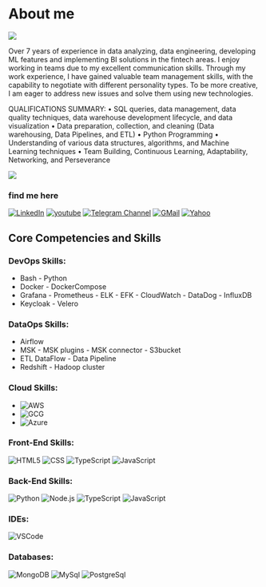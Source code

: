 # About me

![](https://komarev.com/ghpvc/?username=MaryaTorkamani)


Over 7 years of experience in data analyzing, data engineering, developing ML features and implementing BI solutions in the fintech areas. I enjoy working in teams due to my excellent communication skills. Through my work experience, I have gained valuable team management skills, with the capability to negotiate with different personality types. To be more creative, I am eager to address new issues and solve them using new technologies.

QUALIFICATIONS SUMMARY:
• SQL queries, data management, data quality techniques, data warehouse development lifecycle, and data visualization
• Data preparation, collection, and cleaning (Data warehousing, Data Pipelines, and ETL) 
• Python Programming
• Understanding of various data structures, algorithms, and Machine Learning techniques
• Team Building, Continuous Learning, Adaptability, Networking, and Perseverance

<!-- ![Stats](https://github-readme-stats.vercel.app/api?username=MaryaTorkamani&include_all_commits=true&theme=merko) -->
  <img src="https://github-readme-stats.vercel.app/api?username=MaryaTorkamani&show_icons=true&theme=dark"/> 



### find me here

[![LinkedIn](https://img.shields.io/badge/linkedin-%230077B5.svg?style=for-the-badge&logo=linkedin&logoColor=white)](https://www.linkedin.com/in/ahmadali-bagheri)
[![youtube](https://img.shields.io/badge/youtube-f0f0f0?&style=for-the-badge&logo=youtube&logoColor=white&color=ea4335)](https://www.youtube.com/channel/UCve--OvdZ5YROq4BEKyedCw/featured)
[![Telegram Channel](https://img.shields.io/badge/Channel-f0f0f0?&style=for-the-badge&logoColor=white&logo=telegram)](https://t.me/DevOpsHobbies) 
[![GMail](https://img.shields.io/badge/gmail-f0f0f0?&style=for-the-badge&logo=gmail&logoColor=white&color=ea4335)](mailto:MaryaTorkamani2010@gmail.com)
[![Yahoo](https://img.shields.io/badge/yahoo-%230077B5.svg?style=for-the-badge&logo=yahoo&logoColor=white)](mailto:MaryaTorkamani@yahoo.com)


## Core Competencies and Skills

### DevOps Skills:

- Bash - Python
- Docker - DockerCompose
- Grafana - Prometheus - ELK - EFK - CloudWatch - DataDog - InfluxDB
- Keycloak - Velero 

### DataOps Skills:

- Airflow
- MSK - MSK plugins - MSK connector - S3bucket
- ETL DataFlow - Data Pipeline
- Redshift - Hadoop cluster

### Cloud Skills:

- ![AWS](https://img.shields.io/badge/-AWS-000?&logo=amazon&logoColor=yello)
- ![GCG](https://img.shields.io/badge/-GCG-000?&logo=google&logoColor=E34F26)
- ![Azure](https://img.shields.io/badge/-Azure-000?&logo=Microsoft&logoColor=blue)

### Front-End Skills:

![HTML5](https://img.shields.io/badge/-HTML5-000?&logo=html5&logoColor=E34F26)
![CSS](https://img.shields.io/badge/-CSS-000?&logo=css3&logoColor=1572B6)
![TypeScript](https://img.shields.io/badge/-TypeScript-000?&logo=TypeScript&logoColor=007ACC)
![JavaScript](https://img.shields.io/badge/-JavaScript-000?&logo=JavaScript&logoColor=ddc508)

### Back-End Skills:

![Python](https://img.shields.io/badge/-Python-000?&logo=Python&logoColor=2231A2)
![Node.js](https://img.shields.io/badge/-Node-000?&logo=node.js)
![TypeScript](https://img.shields.io/badge/-TypeScript-000?&logo=TypeScript&logoColor=007ACC)
![JavaScript](https://img.shields.io/badge/-JavaScript-000?&logo=JavaScript&logoColor=ddc508)
<!-- ![Express](https://img.shields.io/badge/-Express-000?&logo=Express&logoColor=4479A1) -->

### IDEs:

![VSCode](https://img.shields.io/badge/-VSCode-000?&logo=Visual%20Studio%20Code&logoColor=007ACC)

### Databases:

![MongoDB](https://img.shields.io/badge/-MongoDB-000?&logo=mongodb&logoColor=47A248)
![MySql](https://img.shields.io/badge/-MySql-000?&logo=MySQL&logoColor=4479A1)
![PostgreSql](https://img.shields.io/badge/-PostgreSql-000?&logo=postgresql&logoColor=336791)

